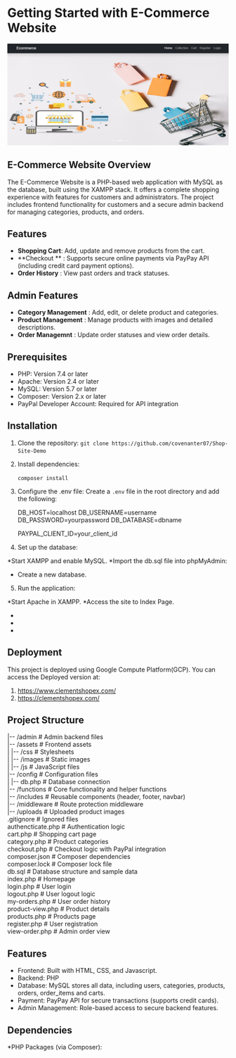 # Getting Started with E-Commerce Website

![Demo]( https://github.com/covenanter07/Shop-Site-Demo/blob/main/ec_shop.png)

## E-Commerce Website Overview
The E-Commerce Website is a PHP-based web application with MySQL as the database, built using the XAMPP stack. It offers a complete shopping experience with features for customers and administrators. The project includes frontend functionality for customers and a secure admin backend for managing categories, products, and orders.

## Features
- **Shopping Cart**: Add, update and remove products from the cart.
- **Checkout ** : Supports secure online payments via PayPay API (including credit card payment options).
- **Order History** : View past orders and track statuses.

## Admin Features
- **Category Management** : Add, edit, or delete product and categories.
- **Product Management** : Manage products with images and detailed descriptions.
- **Order Managemnt** : Update order statuses and view order details.

## Prerequisites

* PHP: Version 7.4 or later
* Apache: Version 2.4 or later
* MySQL: Version 5.7 or later
* Composer: Version 2.x or later
* PayPal Developer Account: Required for API integration

## Installation

1. Clone the repository:
   `git clone https://github.com/covenanter07/Shop-Site-Demo `

2. Install dependencies:

   `composer install`

3. Configure the .env file:
   Create a `.env` file in the root directory and add the following:

   DB_HOST=localhost
   DB_USERNAME=username
   DB_PASSWORD=yourpassword
   DB_DATABASE=dbname
   
   PAYPAL_CLIENT_ID=your_client_id

4. Set up the database:

*Start XAMPP and enable MySQL.
*Import the db.sql file into phpMyAdmin:
* Create a new database.


5. Run the application:

*Start Apache in XAMPP.
*Access the site to Index Page.
    
*
*
*


## 
## Deployment
This project is deployed using Google Compute Platform(GCP). You can access the
Deployed version at:

1.	https://www.clementshopex.com/
2.	https://clementshopex.com/

## Project Structure

|-- /admin              # Admin backend files  
|-- /assets              # Frontend assets  
|   |-- /css             # Stylesheets  
|   |-- /images          # Static images  
|   |-- /js              # JavaScript files  
|-- /config              # Configuration files  
|   |-- db.php           # Database connection  
|-- /functions           # Core functionality and helper functions  
|-- /includes            # Reusable components (header, footer, navbar)  
|-- /middleware          # Route protection middleware  
|-- /uploads             # Uploaded product images  
.gitignore               # Ignored files  
authencticate.php        # Authentication logic  
cart.php                 # Shopping cart page  
category.php             # Product categories  
checkout.php             # Checkout logic with PayPal integration  
composer.json            # Composer dependencies  
composer.lock            # Composer lock file  
db.sql                   # Database structure and sample data  
index.php                # Homepage  
login.php                # User login  
logout.php               # User logout logic  
my-orders.php            # User order history  
product-view.php         # Product details  
products.php             # Products page  
register.php             # User registration  
view-order.php           # Admin order view  

## Features

* Frontend: Built with HTML, CSS, and Javascript.
* Backend: PHP
* Database: MySQL stores all data, including users, categories, products, orders, order_items and carts.
* Payment: PayPay API for secure transactions (supports credit cards).
* Admin Management: Role-based access to secure backend features.

## Dependencies

*PHP Packages (via Composer):
